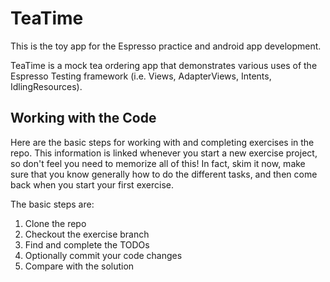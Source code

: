 # TeaTime

This is the toy app for the Espresso practice and android app development.

TeaTime is a mock tea ordering app that demonstrates various uses of the Espresso Testing framework (i.e. Views, AdapterViews, Intents, IdlingResources).

## Working with the Code

Here are the basic steps for working with and completing exercises in the repo. This information is linked whenever you start a new exercise project, so don't feel you need to memorize all of this! In fact, skim it now, make sure that you know generally how to do the different tasks, and then come back when you start your first exercise. 

The basic steps are:

1. Clone the repo
2. Checkout the exercise branch
3. Find and complete the TODOs
4. Optionally commit your code changes
5. Compare with the solution
